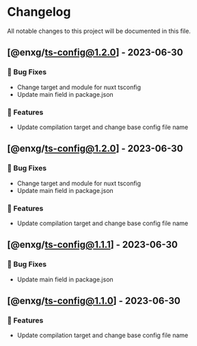 # Changelog

All notable changes to this project will be documented in this file.

## [@enxg/ts-config@1.2.0] - 2023-06-30

### 🐛 Bug Fixes

- Change target and module for nuxt tsconfig
- Update main field in package.json

### 🚀 Features

- Update compilation target and change base config file name

## [@enxg/ts-config@1.2.0] - 2023-06-30

### 🐛 Bug Fixes

- Change target and module for nuxt tsconfig
- Update main field in package.json

### 🚀 Features

- Update compilation target and change base config file name

## [@enxg/ts-config@1.1.1] - 2023-06-30

### 🐛 Bug Fixes

- Update main field in package.json

## [@enxg/ts-config@1.1.0] - 2023-06-30

### 🚀 Features

- Update compilation target and change base config file name
